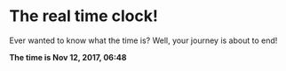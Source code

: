 # The real time clock!

Ever wanted to know what the time is? Well, your journey is about to end!

**The time is Nov 12, 2017, 06:48**